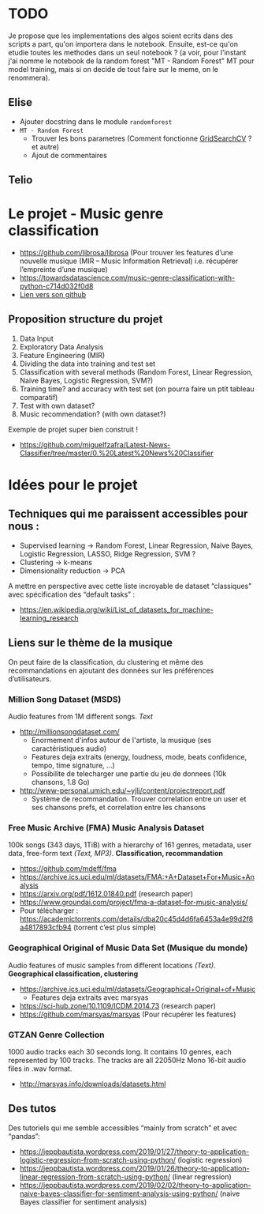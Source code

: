 # TODO

Je propose que les implementations des algos soient ecrits dans des scripts a part, qu'on importera dans le notebook. Ensuite, est-ce qu'on etudie toutes les methodes dans un seul notebook ? (a voir, pour l'instant j'ai nomme le notebook de la random forest "MT - Random Forest" MT pour model training, mais si on decide de tout faire sur le meme, on le renommera).

## Elise
* Ajouter docstring dans le module `randomforest`
* `MT - Random Forest`
    * Trouver les bons parametres (Comment fonctionne [GridSearchCV](https://scikit-learn.org/stable/modules/generated/sklearn.model_selection.GridSearchCV.html) ? et autre)
    * Ajout de commentaires


## Telio

# Le projet - Music genre classification


* https://github.com/librosa/librosa (Pour trouver les features d’une nouvelle musique (MIR – Music Information Retrieval) i.e. récupérer l’empreinte d’une musique)
* https://towardsdatascience.com/music-genre-classification-with-python-c714d032f0d8
* [Lien vers son github](https://github.com/parulnith/Music-Genre-Classification-with-Python)



## Proposition structure du projet
1.	Data Input
2.	Exploratory Data Analysis 
3.	Feature Engineering (MIR) 
4.	Dividing the data into training and test set
5.	Classification with several methods (Random Forest, Linear Regression, Naive Bayes, Logistic Regression, SVM?)
6.	Training time? and accuracy with test set (on pourra faire un ptit tableau comparatif)
7.	Test with own dataset?
8.	Music recommendation? (with own dataset?)

Exemple de projet super bien construit !
* https://github.com/miguelfzafra/Latest-News-Classifier/tree/master/0.%20Latest%20News%20Classifier


# Idées pour le projet

## Techniques qui me paraissent accessibles pour nous :
* Supervised learning -> Random Forest, Linear Regression, Naive Bayes, Logistic Regression, LASSO, Ridge Regression, SVM ?
* Clustering -> k-means
* Dimensionality reduction -> PCA

A mettre en perspective avec cette liste incroyable de dataset “classiques” avec spécification des “default tasks” :
* https://en.wikipedia.org/wiki/List_of_datasets_for_machine-learning_research

## Liens sur le thème de la musique
On peut faire de la classification, du clustering et même des recommandations en ajoutant des données sur les préférences d’utilisateurs.

### Million Song Dataset (MSDS)
Audio features from 1M different songs. _Text_
* http://millionsongdataset.com/ 
    * Enormement d'infos autour de l'artiste, la musique (ses caractéristiques audio)
    * Features deja extraits (energy, loudness, mode, beats confidence, tempo, time signature, ...)
    * Possibilite de telecharger une partie du jeu de donnees (10k chansons, 1.8 Go)
* http://www-personal.umich.edu/~yjli/content/projectreport.pdf
    * Système de recommandation. Trouver correlation entre un user et ses chansons prefs, et correlation entre les chansons

### Free Music Archive (FMA) Music Analysis Dataset
100k songs (343 days, 1TiB) with a hierarchy of 161 genres, metadata, user data, free-form text _(Text, MP3)_. **Classification, recommandation** 
* https://github.com/mdeff/fma
* https://archive.ics.uci.edu/ml/datasets/FMA:+A+Dataset+For+Music+Analysis
* https://arxiv.org/pdf/1612.01840.pdf (research paper)
* https://www.groundai.com/project/fma-a-dataset-for-music-analysis/
* Pour télécharger : https://academictorrents.com/details/dba20c45d4d6fa6453a4e99d2f8a4817893cfb94 (torrent c’est plus simple)


### Geographical Original of Music Data Set (Musique du monde)
Audio features of music samples from different locations _(Text)_. **Geographical classification, clustering** 
* https://archive.ics.uci.edu/ml/datasets/Geographical+Original+of+Music
    * Features deja extraits avec marsyas
* https://sci-hub.zone/10.1109/ICDM.2014.73 (research paper)
* https://github.com/marsyas/marsyas (Pour récupérer les features)

### GTZAN Genre Collection
1000 audio tracks each 30 seconds long. It contains 10 genres, each represented by 100 tracks. The tracks are all 22050Hz Mono 16-bit audio files in .wav format.
* http://marsyas.info/downloads/datasets.html

## Des tutos
Des tutoriels qui me semble accessibles “mainly from scratch” et avec “pandas”:
* https://jeppbautista.wordpress.com/2019/01/27/theory-to-application-logistic-regression-from-scratch-using-python/ (logistic regression)
* https://jeppbautista.wordpress.com/2019/01/26/theory-to-application-linear-regression-from-scratch-using-python/ (linear regression)
* https://jeppbautista.wordpress.com/2019/02/02/theory-to-application-naive-bayes-classifier-for-sentiment-analysis-using-python/ (naive Bayes classifier for sentiment analysis)


